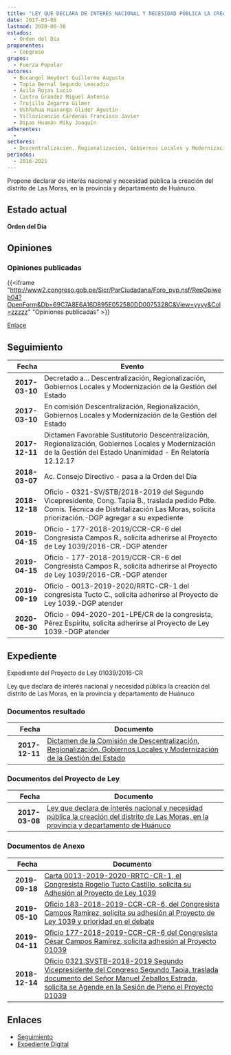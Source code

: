 ```yaml
---
title: "LEY QUE DECLARA DE INTERÉS NACIONAL Y NECESIDAD PÚBLICA LA CREACIÓN DEL DISTRITO DE LAS MORAS, EN LA PROVINCIA Y DEPARTAMENTO DE HUÁNUCO"
date: 2017-03-08
lastmod: 2020-06-30
estados: 
  - Orden del Día
proponentes: 
  - Congreso
grupos: 
  - Fuerza Popular
autores: 
  - Bocangel Weydert Guillermo Augusto
  - Tapia Bernal Segundo Leocadio
  - Ávila Rojas Lucio
  - Castro Grández Miguel Antonio
  - Trujillo Zegarra Gilmer
  - Ushñahua Huasanga Glider Agustín
  - Villavicencio Cárdenas Francisco Javier
  - Dipas Huamán Miky Joaquín
adherentes: 
  - 
sectores: 
  - Descentralización, Regionalización, Gobiernos Locales y Modernización de la Gestión del Estado
periodos: 
  - 2016-2021
---
```


Propone declarar de interés nacional y necesidad pública la creación del distrito de Las Moras, en la provincia y departamento de Huánuco.


## Estado actual

**Orden del Día**

## Opiniones

### Opiniones publicadas

{{<iframe "http://www2.congreso.gob.pe/Sicr/ParCiudadana/Foro_pvp.nsf/RepOpiweb04?OpenForm&Db=69C7A8E6A16D895E052580DD0075328C&View=yyyy&Col=zzzzz" "Opiniones publicadas" >}}

[Enlace](http://www2.congreso.gob.pe/Sicr/ParCiudadana/Foro_pvp.nsf/RepOpiweb04?OpenForm&Db=69C7A8E6A16D895E052580DD0075328C&View=yyyy&Col=zzzzz)

## Seguimiento

| Fecha | Evento |
|------:|--------|
| **2017-03-10** | Decretado a... Descentralización, Regionalización, Gobiernos Locales y Modernización de la Gestión del Estado|
| **2017-03-10** | En comisión Descentralización, Regionalización, Gobiernos Locales y Modernización de la Gestión del Estado|
| **2017-12-11** | Dictamen Favorable Sustitutorio Descentralización, Regionalización, Gobiernos Locales y Modernización de la Gestión del Estado Unanimidad - En Relatoría 12.12.17|
| **2018-03-07** | Ac. Consejo Directivo - pasa a la Orden del Día|
| **2018-12-18** | Oficio - 0321-SV/STB/2018-2019 del Segundo Vicepresidente, Cong. Tapia B., traslada pedido Pdte. Comis. Técnica de Distritalización Las Moras, solicita priorización.-DGP agregar a su expediente|
| **2019-04-15** | Oficio - 177-2018-2019/CCR-CR-6 del Congresista Campos R., solicita adherirse al Proyecto de Ley 1039/2016-CR.-DGP atender|
| **2019-04-15** | Oficio - 177-2018-2019/CCR-CR-6 del Congresista Campos R., solicita adherirse al Proyecto de Ley 1039/2016-CR.-DGP atender|
| **2019-09-19** | Oficio - 0013-2019-2020/RRTC-CR-1 del congresista Tucto C., solicita adherirse al Proyecto de Ley 1039.-DGP atender|
| **2020-06-30** | Oficio - 094-2020-201-LPE/CR de la congresista, Pérez Espíritu, solicita adherirse al Proyecto de Ley 1039.-DGP atender|


## Expediente

Expediente del Proyecto de Ley 01039/2016-CR

Ley que declara de interés nacional y necesidad pública la creación del distrito de Las Moras, en la provincia y departamento de Huánuco


### Documentos resultado

| Fecha | Documento |
|------:|--------|
| **2017-12-11** | [Dictamen de la Comisión de Descentralización, Regionalización, Gobiernos Locales y Modernización de la Gestión del Estado](http://www.leyes.congreso.gob.pe/Documentos/2016_2021/Dictamenes/Proyectos_de_Ley/01039DC08MAY20171211.pdf) |

### Documentos del Proyecto de Ley

| Fecha | Documento |
|------:|--------|
| **2017-03-08** | [Ley que declara de interés nacional y necesidad pública la creación del distrito de Las Moras, en la provincia y departamento de Huánuco](http://www.leyes.congreso.gob.pe/Documentos/2016_2021/Proyectos_de_Ley_y_de_Resoluciones_Legislativas/PL0103920170308.pdf) |

### Documentos de Anexo

| Fecha | Documento |
|------:|--------|
| **2019-09-18** | [Carta 0013-2019-2020-RRTC-CR-1, el Congresista Rogelio Tucto Castillo, solicita su Adhesión al Proyecto de Ley 1039](http://www.leyes.congreso.gob.pe/Documentos/2016_2021/Adhesiones/Proyectos_de_Ley/CARTA-0013-2019-2020-RRTC-CR-1.pdf) |
| **2019-05-10** | [Oficio 183-2018-2019-CCR-CR-6, del Congresista Campos Ramirez, solicita su adhesión al Proyecto de Ley 1039 y prioridad en el debate](http://www.leyes.congreso.gob.pe/Documentos/2016_2021/Adhesiones/Proyectos_de_Ley/OFICIO-183-2018-2019-CCR-CR-6.pdf) |
| **2019-04-11** | [Oficio 177-2018-2019-CCR-CR-6 del Congresista César Campos Ramírez, solicita adhesión al Proyecto 01039](http://www.leyes.congreso.gob.pe/Documentos/2016_2021/Oficios/Congresistas/OFICIO-177-2018-2019-CCR-CR-6.pdf) |
| **2018-12-14** | [Oficio 0321.SVSTB-2018-2019 Segundo Vicepresidente del Congreso Segundo Tapia, traslada documento del Señor Manuel Zeballos Estrada, solicita se Agende en la Sesión de Pleno el Proyecto 01039](http://www.leyes.congreso.gob.pe/Documentos/2016_2021/Oficios/Congresistas/OFICIO-0321.SVSTB-2018-2019.pdf) |

## Enlaces 

- [Seguimiento](http://www2.congreso.gob.pe/Sicr/TraDocEstProc/CLProLey2016.nsf/f7fff46988ca05b1052578e100829cc7/67af4f0c44bb78a1052580dd007594ed?OpenDocument)
- [Expediente Digital](http://www2.congreso.gob.pehttp://www2.congreso.gob.pe/Sicr/TraDocEstProc/CLProLey2016.nsf/f7fff46988ca05b1052578e100829cc7/67af4f0c44bb78a1052580dd007594ed?OpenDocument&Click=05257FB7005EB655.eb71d0cf91d8294e05256cdf006b5706/$Body/0.1C6C)
